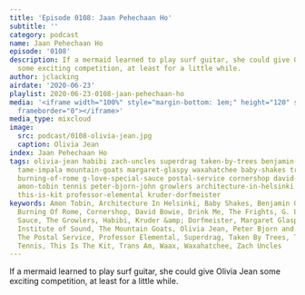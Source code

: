 ```yaml
---
title: 'Episode 0108: Jaan Pehechaan Ho'
subtitle: ''
category: podcast
name: Jaan Pehechaan Ho
episode: '0108'
description: If a mermaid learned to play surf guitar, she could give Olivia Jean
  some exciting competition, at least for a little while.
author: jclacking
airdate: '2020-06-23'
playlist: 2020-06-23-0108-jaan-pehechaan-ho
media: '<iframe width="100%" style="margin-bottom: 1em;" height="120" src="https://www.mixcloud.com/widget/iframe/?feed=%2Fthe-lacking-org%2Fitgmha-108-jaan-pehechaan-ho%2F&hide_artwork=1&hide_cover=1&light=1"
  frameborder="0"></iframe>'
media_type: mixcloud
image:
  src: podcast/0108-olivia-jean.jpg
  caption: Olivia Jean
index: Jaan Pehechaan Ho
tags: olivia-jean habibi zach-uncles superdrag taken-by-trees benjamin-gibbard mexican-institute-of-sound
  tame-impala mountain-goats margaret-glaspy waxahatchee baby-shakes trans-am drink-me
  burning-of-rome g-love-special-sauce postal-service cornershop david-bowie pinback
  amon-tobin tennis peter-bjorn-john growlers architecture-in-helsinki frights waax
  this-is-kit professor-elemental kruder-dorfmeister
keywords: Amon Tobin, Architecture In Helsinki, Baby Shakes, Benjamin Gibbard, The
  Burning Of Rome, Cornershop, David Bowie, Drink Me, The Frights, G. Love &amp; Special
  Sauce, The Growlers, Habibi, Kruder &amp; Dorfmeister, Margaret Glaspy, Mexican
  Institute of Sound, The Mountain Goats, Olivia Jean, Peter Bjorn and John, Pinback,
  The Postal Service, Professor Elemental, Superdrag, Taken By Trees, Tame Impala,
  Tennis, This Is The Kit, Trans Am, Waax, Waxahatchee, Zach Uncles
---
```

If a mermaid learned to play surf guitar, she could give Olivia Jean some exciting competition, at least for a little while.
